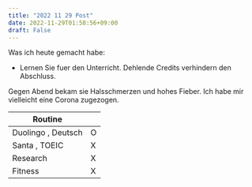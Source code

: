 ```yaml
---
title: "2022 11 29 Post"
date: 2022-11-29T01:58:56+09:00
draft: False
---
```

Was ich heute gemacht habe:
- Lernen Sie fuer den Unterricht. Dehlende Credits verhindern den Abschluss.

Gegen Abend bekam sie Halsschmerzen und hohes Fieber.
Ich habe mir vielleicht eine Corona zugezogen.


|  Routine  |    |
| ---- | ---- |
|  Duolingo , Deutsch  | O |
|  Santa , TOEIC | X |
| Research  | X |
| Fitness  | X |
